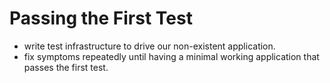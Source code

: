 # Passing the First Test

- write test infrastructure to drive our non-existent application.
- fix symptoms repeatedly until having a minimal working application that passes the first test.
